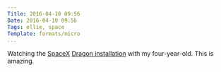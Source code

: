```yaml
---
Title: 2016-04-10 09:56
Date: 2016-04-10 09:56
Tags: ellie, space
Template: formats/micro
...
```


Watching the [SpaceX] [Dragon installation] with my four-year-old. This is amazing.

[SpaceX]: http://www.spacex.com
[Dragon installation]:http://www.nasa.gov/content/spacex-crs-8-briefings-and-events
